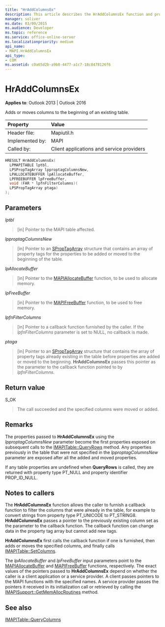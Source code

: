 ```yaml
---
title: "HrAddColumnsEx"
description: This article describes the HrAddColumnsEx function and provides syntax, parameters, and return value.
manager: soliver
ms.date: 03/09/2015
ms.audience: Developer
ms.topic: reference
ms.service: office-online-server
ms.localizationpriority: medium
api_name:
- MAPI.HrAddColumnsEx
api_type:
- COM
ms.assetid: c0a65d2b-a9b8-4477-a1c7-18c8478126f6
---
```


# HrAddColumnsEx

  
  
**Applies to**: Outlook 2013 | Outlook 2016 
  
Adds or moves columns to the beginning of an existing table. 
  
|Property|Value |
|:-----|:-----|
|Header file:  <br/> |Mapiutil.h  <br/> |
|Implemented by:  <br/> |MAPI  <br/> |
|Called by:  <br/> |Client applications and service providers  <br/> |
   
```cpp
HRESULT HrAddColumnsEx(
  LPMAPITABLE lptbl,
  LPSPropTagArray lpproptagColumnsNew,
  LPALLOCATEBUFFER lpAllocateBuffer,
  LPFREEBUFFER lpFreeBuffer,
  void (FAR * lpfnFilterColumns)(
  LPSPropTagArray ptaga)
);
```

## Parameters

 _lptbl_
  
> [in] Pointer to the MAPI table affected. 
    
 _lpproptagColumnsNew_
  
> [in] Pointer to an [SPropTagArray](sproptagarray.md) structure that contains an array of property tags for the properties to be added or moved to the beginning of the table. 
    
 _lpAllocateBuffer_
  
> [in] Pointer to the [MAPIAllocateBuffer](mapiallocatebuffer.md) function, to be used to allocate memory. 
    
 _lpFreeBuffer_
  
> [in] Pointer to the [MAPIFreeBuffer](mapifreebuffer.md) function, to be used to free memory. 
    
 _lpfnFilterColumns_
  
> [in] Pointer to a callback function furnished by the caller. If the  _lpfnFilterColumns_ parameter is set to NULL, no callback is made. 
    
 _ptaga_
  
> [in] Pointer to an [SPropTagArray](sproptagarray.md) structure that contains the array of property tags already existing in the table before properties are added or moved to the beginning. **HrAddColumnsEx** passes this pointer as the parameter to the callback function pointed to by  _lpfnFilterColumns_.
    
## Return value

S_OK 
  
> The call succeeded and the specified columns were moved or added.
    
## Remarks

The properties passed to **HrAddColumnsEx** using the  _lpproptagColumnsNew_ parameter become the first properties exposed on subsequent calls to the [IMAPITable::QueryRows](imapitable-queryrows.md) method. Any properties previously in the table that were not specified in the _lpproptagColumnsNew_ parameter are exposed after all the added and moved properties. 
  
If any table properties are undefined when **QueryRows** is called, they are returned with property type PT_NULL and property identifier PROP_ID_NULL. 
  
## Notes to callers

The **HrAddColumnsEx** function allows the caller to furnish a callback function to filter the columns that were already in the table, for example to convert strings from property type PT_UNICODE to PT_STRING8. **HrAddColumnsEx** passes a pointer to the previously existing column set as the parameter to the callback function. The callback function can change data in the property tag array but cannot add new tags. 
  
 **HrAddColumnsEx** first calls the callback function if one is furnished, then adds or moves the specified columns, and finally calls [IMAPITable::SetColumns](imapitable-setcolumns.md). 
  
The  _lpAllocateBuffer_ and  _lpFreeBuffer_ input parameters point to the [MAPIAllocateBuffer](mapiallocatebuffer.md) and [MAPIFreeBuffer](mapifreebuffer.md) functions, respectively. The exact values of the pointers passed to **HrAddColumnsEx** depend on whether the caller is a client application or a service provider. A client passes pointers to the MAPI functions with the specified names. A service provider passes the pointers it received in its initialization call or retrieved by calling the [IMAPISupport::GetMemAllocRoutines](imapisupport-getmemallocroutines.md) method. 
  
## See also



[IMAPITable::QueryColumns](imapitable-querycolumns.md)

